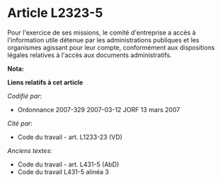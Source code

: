 # Article L2323-5

Pour l'exercice de ses missions, le comité d'entreprise a accès à l'information utile détenue par les administrations
publiques et les organismes agissant pour leur compte, conformément aux dispositions légales relatives à l'accès aux
documents administratifs.

**Nota:**



**Liens relatifs à cet article**

_Codifié par_:

  - Ordonnance 2007-329 2007-03-12 JORF 13 mars 2007

_Cité par_:

  - Code du travail - art. L1233-23 (VD)

_Anciens textes_:

  - Code du travail - art. L431-5 (AbD)
  - Code du travail L431-5 alinéa 3
